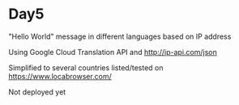 # Day5
"Hello World" message in different languages based on IP address

Using Google Cloud Translation API and http://ip-api.com/json

Simplified to several countries listed/tested on https://www.locabrowser.com/

Not deployed yet


